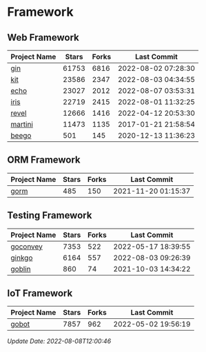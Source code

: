 # Framework

## Web Framework
| Project Name | Stars | Forks | Last Commit |
| ------------ | ----- | ----- | ----------- |
| [gin](https://github.com/gin-gonic/gin) | 61753 | 6816 | 2022-08-02 07:28:30 |
| [kit](https://github.com/go-kit/kit) | 23586 | 2347 | 2022-08-03 04:34:55 |
| [echo](https://github.com/labstack/echo) | 23027 | 2012 | 2022-08-07 03:53:31 |
| [iris](https://github.com/kataras/iris) | 22719 | 2415 | 2022-08-01 11:32:25 |
| [revel](https://github.com/revel/revel) | 12666 | 1416 | 2022-04-12 20:53:30 |
| [martini](https://github.com/go-martini/martini) | 11473 | 1135 | 2017-01-21 21:58:54 |
| [beego](https://github.com/astaxie/beego) | 501 | 145 | 2020-12-13 11:36:23 |

## ORM Framework
| Project Name | Stars | Forks | Last Commit |
| ------------ | ----- | ----- | ----------- |
| [gorm](https://github.com/jinzhu/gorm) | 485 | 150 | 2021-11-20 01:15:37 |

## Testing Framework
| Project Name | Stars | Forks | Last Commit |
| ------------ | ----- | ----- | ----------- |
| [goconvey](https://github.com/smartystreets/goconvey) | 7353 | 522 | 2022-05-17 18:39:55 |
| [ginkgo](https://github.com/onsi/ginkgo) | 6164 | 557 | 2022-08-03 09:26:39 |
| [goblin](https://github.com/franela/goblin) | 860 | 74 | 2021-10-03 14:34:22 |

## IoT Framework
| Project Name | Stars | Forks | Last Commit |
| ------------ | ----- | ----- | ----------- |
| [gobot](https://github.com/hybridgroup/gobot) | 7857 | 962 | 2022-05-02 19:56:19 |

*Update Date: 2022-08-08T12:00:46*